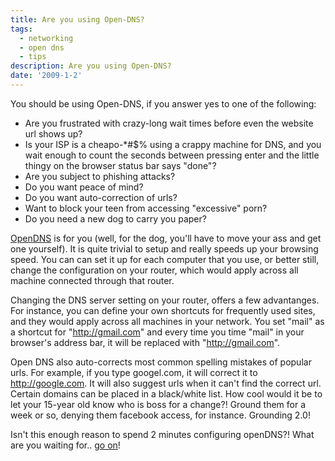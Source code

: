 ```yaml
---
title: Are you using Open-DNS?
tags:
  - networking
  - open dns
  - tips
description: Are you using Open-DNS?
date: '2009-1-2'
---
```


You should be using Open-DNS, if you answer yes to one of the following:

* Are you frustrated with crazy-long wait times before even the website url shows up?
* Is your ISP is a cheapo-\*\#$% using a crappy machine for DNS, and you wait enough to count the seconds between pressing enter and the little thingy on the browser status bar says "done"?
* Are you subject to phishing attacks?
* Do you want peace of mind?
* Do you want auto-correction of urls?
* Want to block your teen from accessing "excessive" porn?
* Do you need a new dog to carry you paper?

[OpenDNS][0] is for you (well, for the dog, you'll have to move your ass and get one yourself).  It is quite trivial to setup and really speeds up your browsing speed. You can can set it up for each computer that you use, or better still, change the configuration on your router, which would apply across all machine connected through that router.

Changing the DNS server setting on your router, offers a few advantanges. For instance, you can define your own shortcuts for frequently used sites, and they would apply across all machines in your network. You set "mail" as a shortcut for "http://gmail.com" and every time you time "mail" in your browser's address bar, it will be replaced with "http://gmail.com". 

Open DNS also auto-corrects most common spelling mistakes of popular urls. For example, if you type googel.com, it will correct it to http://google.com. It will also suggest urls when it can't find the correct url. Certain domains can be placed in a black/white list. How cool would it be to let your 15-year old know who is boss for a change?! Ground them for a week or so, denying them facebook access, for instance. Grounding 2.0!

Isn't this enough reason to spend 2 minutes configuring openDNS?! What are you waiting for.. [go on][0]!


[0]: http://www.opendns.com/